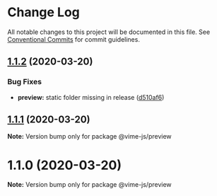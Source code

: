 # Change Log

All notable changes to this project will be documented in this file.
See [Conventional Commits](https://conventionalcommits.org) for commit guidelines.

## [1.1.2](https://github.com/vime-js/vime/tree/master/packages/vime-preview/compare/v1.1.1...v1.1.2) (2020-03-20)


### Bug Fixes

* **preview:** static folder missing in release ([d510af6](https://github.com/vime-js/vime/tree/master/packages/vime-preview/commit/d510af65005d5ebf80e2f69e445187594fd7fd63))





## [1.1.1](https://github.com/vime-js/vime/tree/master/packages/vime-preview/compare/v1.1.0...v1.1.1) (2020-03-20)

**Note:** Version bump only for package @vime-js/preview





# 1.1.0 (2020-03-20)

**Note:** Version bump only for package @vime-js/preview
